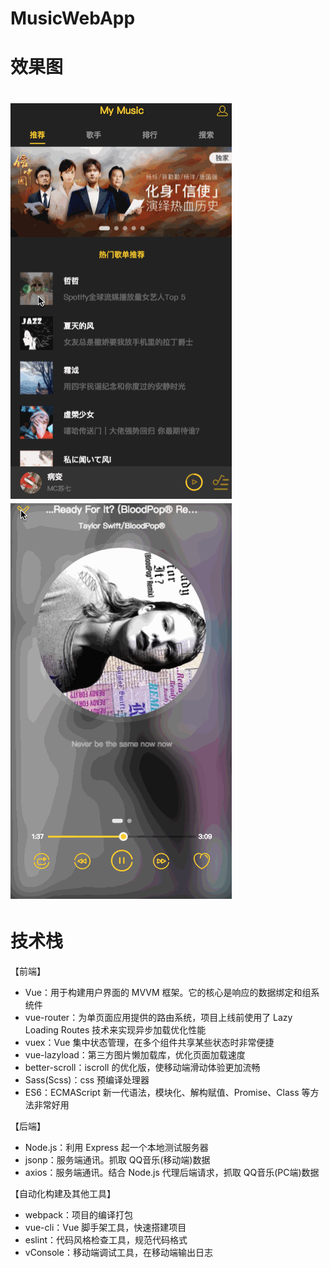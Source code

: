 # MusicWebApp
效果图
===
![img](https://github.com/MengfeiWan/MusicWebApp/blob/master/src/3.gif) ![img](https://github.com/MengfeiWan/MusicWebApp/blob/master/src/4.gif)
===
技术栈
===
【前端】

* Vue：用于构建用户界面的 MVVM 框架。它的核心是响应的数据绑定和组系统件
* vue-router：为单页面应用提供的路由系统，项目上线前使用了 Lazy Loading Routes 技术来实现异步加载优化性能
* vuex：Vue 集中状态管理，在多个组件共享某些状态时非常便捷
* vue-lazyload：第三方图片懒加载库，优化页面加载速度
* better-scroll：iscroll 的优化版，使移动端滑动体验更加流畅
* Sass(Scss)：css 预编译处理器
* ES6：ECMAScript 新一代语法，模块化、解构赋值、Promise、Class 等方法非常好用<br>

【后端】

* Node.js：利用 Express 起一个本地测试服务器
* jsonp：服务端通讯。抓取 QQ音乐(移动端)数据
* axios：服务端通讯。结合 Node.js 代理后端请求，抓取 QQ音乐(PC端)数据<br>

【自动化构建及其他工具】

* webpack：项目的编译打包
* vue-cli：Vue 脚手架工具，快速搭建项目
* eslint：代码风格检查工具，规范代码格式
* vConsole：移动端调试工具，在移动端输出日志
